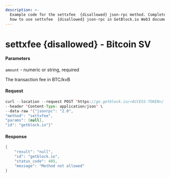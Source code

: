 ```yaml
---
description: >-
  Example code for the settxfee  {disallowed} json-rpc method. Сomplete guide on
  how to use settxfee  {disallowed} json-rpc in GetBlock.io Web3 documentation.
---
```


# settxfee {disallowed} - Bitcoin SV

#### Parameters

`amount` - numeric or string, required

The transaction fee in BTC/kvB

#### Request

```java
curl --location --request POST 'https://go.getblock.io/<ACCESS-TOKEN>/' \
--header 'Content-Type: application/json' \
--data-raw '{"jsonrpc": "2.0",
"method": "settxfee",
"params": [null],
"id": "getblock.io"}'
```

#### Response

```java
{
    "result": "null",
    "id": "getblock.io",
    "status_code": 405,
    "message": "Method not allowed"
}
```
